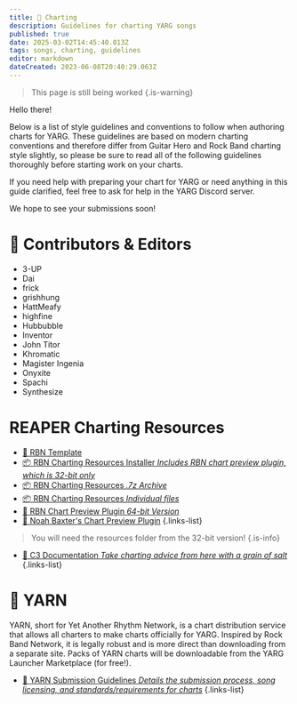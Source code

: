 ```yaml
---
title: 🎼 Charting
description: Guidelines for charting YARG songs
published: true
date: 2025-03-02T14:45:40.013Z
tags: songs, charting, guidelines
editor: markdown
dateCreated: 2023-06-08T20:40:29.063Z
---
```


> This page is still being worked
{.is-warning}

Hello there!

Below is a list of style guidelines and conventions to follow when authoring charts for YARG. These guidelines are based on modern charting conventions and therefore differ from Guitar Hero and Rock Band charting style slightly, so please be sure to read all of the following guidelines thoroughly before starting work on your charts.

If you need help with preparing your chart for YARG or need anything in this guide clarified, feel free to ask for help in the YARG Discord server.

We hope to see your submissions soon!


# 👥 Contributors & Editors

- 3-UP
- Dai
- frick
- grishhung
- HattMeafy
- highfine
- Hubbubble
- Inventor
- John Titor
- Khromatic
- Magister Ingenia
- Onyxite
- Spachi
- Synthesize


# REAPER Charting Resources
  
- [📑 RBN Template](https://drive.google.com/file/d/1YJzSj0sf4F3w9fn0pf4yxXd0L3zQwE13/view) 
- [📦 RBN Charting Resources Installer *Includes RBN chart preview plugin, which is 32-bit only*](https://drive.google.com/file/d/0B43TWusVEw7BV3lSQVNXRUxvMmc/view)
- [📦 RBN Charting Resources *.7z Archive*](https://drive.google.com/file/d/13nrMNouEpxO5gcqt9W6mChUdQa3OseSp/view?usp=sharing)
- [📦 RBN Charting Resources *Individual files*](https://drive.google.com/drive/folders/1tQ8iS0viXlJ8mB8u-CqdtIMMlvHQLsIi?usp=sharing)
- [🔎 RBN Chart Preview Plugin *64-bit Version*](https://rhythmgamingworld.com/forums/topic/rbn-preview-plugin-64-bit-version/)
- [🔎 Noah Baxter's Chart Preview Plugin](https://github.com/noahbaxter/chart-preview)
{.links-list}

> You will need the resources folder from the 32-bit version!
{.is-info}

- [📑 C3 Documentation *Take charting advice from here with a grain of salt*](http://docs.c3universe.com/rbndocs/index.php?title=Authoring)
{.links-list}

# 🧶 YARN
YARN, short for Yet Another Rhythm Network, is a chart distribution service that allows all charters to make charts officially for YARG. Inspired by Rock Band Network, it is legally robust and is more direct than downloading from a separate site. Packs of YARN charts will be downloadable from the YARG Launcher Marketplace (for free!).
- [📑 YARN Submission Guidelines *Details the submission process, song licensing, and standards/requirements for charts*](https://docs.google.com/document/d/1OI2YjFrHDwAJd152UuSc1r0GcauhHSxPqFKHGXvlAQ0/view)
{.links-list}